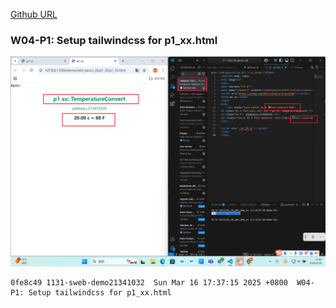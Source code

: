 [Github URL](https://github.com/1131-sweb-demo-213410326-crypto/1132-2N-demo-26)

### W04-P1: Setup tailwindcss for p1_xx.html
 
![](w04-p1.png)
```
0fe8c49 1131-sweb-demo21341032  Sun Mar 16 17:37:15 2025 +0800  W04-P1: Setup tailwindcss for p1_xx.html
```

